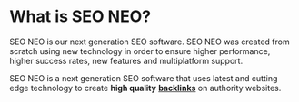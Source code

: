 # What is SEO NEO?

SEO NEO is our next generation SEO software. SEO NEO was created from scratch using new technology in order to ensure higher performance, higher success rates, new features and multiplatform support.

SEO NEO is a next generation SEO software that uses latest and cutting edge technology to create  **high quality** [**backlinks**](../glossary/backlink.md) on authority websites.
